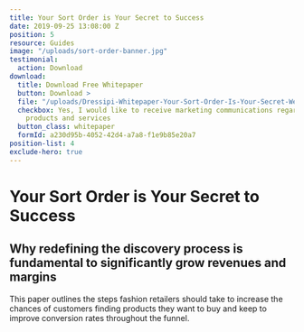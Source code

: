 ```yaml
---
title: Your Sort Order is Your Secret to Success
date: 2019-09-25 13:08:00 Z
position: 5
resource: Guides
image: "/uploads/sort-order-banner.jpg"
testimonial:
  action: Download
download:
  title: Download Free Whitepaper
  button: Download >
  file: "/uploads/Dressipi-Whitepaper-Your-Sort-Order-Is-Your-Secret-Weapon-To-Success-5e4ec9.pdf"
  checkbox: Yes, I would like to receive marketing communications regarding Dressipi
    products and services
  button_class: whitepaper
  formId: a230d95b-4052-42d4-a7a8-f1e9b85e20a7
position-list: 4
exclude-hero: true
---
```


# Your Sort Order is Your Secret to Success

## Why redefining the discovery process is fundamental to significantly grow revenues and margins

This paper outlines the steps fashion retailers should take to increase the chances of customers finding products they want to buy and keep to improve conversion rates throughout the funnel.
